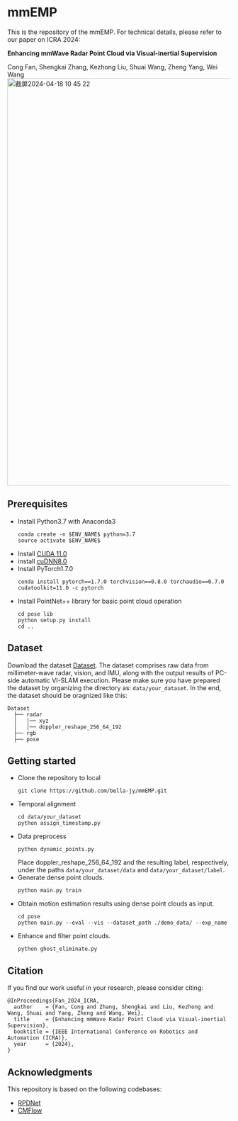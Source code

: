 # mmEMP
This is the repository of the mmEMP. For technical details, please refer to our paper on ICRA 2024:

**Enhancing mmWave Radar Point Cloud via Visual-inertial Supervision**

Cong Fan, Shengkai Zhang, Kezhong Liu, Shuai Wang, Zheng Yang, Wei Wang
<img width="920" alt="截屏2024-04-18 10 45 22" src="https://github.com/bella-jy/mmEMP/assets/74900308/b8608f57-1ea5-4135-89a3-c958b4267098">
## Prerequisites
* Install Python3.7 with Anaconda3
  ```
  conda create -n $ENV_NAME$ python=3.7
  source activate $ENV_NAME$
  ```
* Install [CUDA 11.0](https://developer.nvidia.com/cuda-11.0-download-archive)
* install [cuDNN8.0](https://developer.nvidia.com/cudnn)
* Install PyTorch1.7.0
  ```
  conda install pytorch==1.7.0 torchvision==0.8.0 torchaudio==0.7.0 cudatoolkit=11.0 -c pytorch
  ```
* Install PointNet++ library for basic point cloud operation
  ```
  cd pose lib
  python setup.py install
  cd ..
## Dataset
Download the dataset [Dataset](https://pan.baidu.com/s/1XzCi2qMr9bAJm0nxFiIMLg?pwd=n6g7). The dataset comprises raw data from millimeter-wave radar, vision, and IMU, along with the output results of PC-side automatic VI-SLAM execution. Please make sure you have prepared the dataset by organizing the directory as: `data/your_dataset`. In the end, the dataset should be oragnized like this:
  ```
  Dataset
    ├── radar
    │   │── xyz
    │   │── doppler_reshape_256_64_192
    ├── rgb
    ├── pose
  ```
## Getting started
* Clone the repository to local
  ```
  git clone https://github.com/bella-jy/mmEMP.git
  ```
* Temporal alignment
  ```
  cd data/your_dataset
  python assign_timestamp.py
  ```
* Data preprocess
  ```
  python dynamic_points.py
  ```
  Place doppler_reshape_256_64_192 and the resulting label, respectively, under the paths `data/your_dataset/data` and `data/your_dataset/label`.
* Generate dense point clouds.
  ```
  python main.py train
  ```
* Obtain motion estimation results using dense point clouds as input.
  ```
  cd pose
  python main.py --eval --vis --dataset_path ./demo_data/ --exp_name
  ```
* Enhance and filter point clouds.
  ```
  python ghost_eliminate.py
  ```
## Citation
If you find our work useful in your research, please consider citing:
  ```
@InProceedings{Fan_2024_ICRA,
    author    = {Fan, Cong and Zhang, Shengkai and Liu, Kezhong and Wang, Shuai and Yang, Zheng and Wang, Wei},
    title     = {Enhancing mmWave Radar Point Cloud via Visual-inertial Supervision},
    booktitle = {IEEE International Conference on Robotics and Automation (ICRA)},
    year      = {2024},
}
  ```
## Acknowledgments
This repository is based on the following codebases:
* [RPDNet](https://github.com/thucyw/RPDNet)
* [CMFlow](https://github.com/Toytiny/CMFlow)
